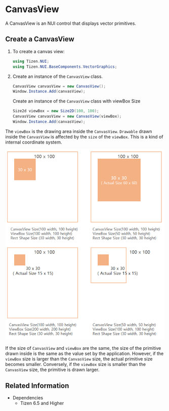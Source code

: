 # CanvasView

A CanvasView is an NUI control that displays vector primitives.

## Create a CanvasView

1. To create a canvas view:

    ```cs
    using Tizen.NUI;
    using Tizen.NUI.BaseComponents.VectorGraphics;
    ```

2.  Create an instance of the `CanvasView` class.

    ```cs
    CanvasView canvasView = new CanvasView();
    Window.Instance.Add(canvasView);
    ```

    Create an instance of the `CanvasView` class with viewBox Size

    ```cs
    Size2d viewBox = new Size2D(100, 100);
    CanvasView canvasView = new CanvasView(viewBox);
    Window.Instance.Add(canvasView);
    ```

The `viewBox` is the drawing area inside the `CanvasView`. `Drawable` drawn inside the `CanvasView` is affected by the `size` of the `viewBox`. This is a kind of internal coordinate system.

![CanvasViewAndViewBox](./media/vectorgraphics_canvasview.png)

If the size of `CanvasView` and `viewBox` are the same, the size of the primitive drawn inside is the same as the value set by the application.
However, if the `viewBox` size is larger than the `CanvasView` size, the actual primitive size becomes smaller. Conversely, if the `viewBox` size is smaller than the `CanvasView` size, the primitive is drawn larger.

## Related Information
- Dependencies
  -   Tizen 6.5 and Higher


